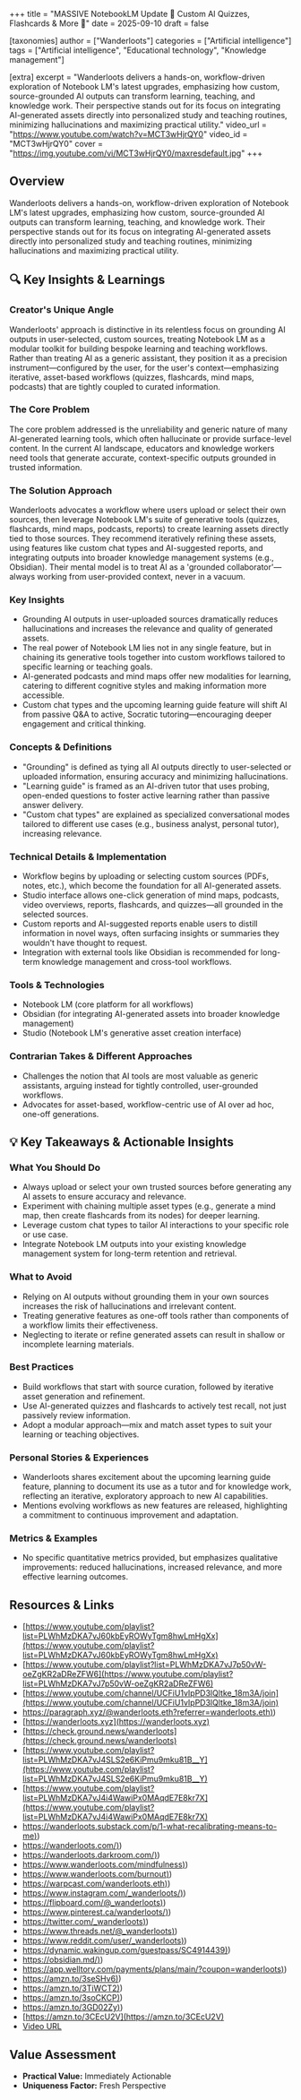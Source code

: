 +++
title = "MASSIVE NotebookLM Update 📝 Custom AI Quizzes, Flashcards & More 👀"
date = 2025-09-10
draft = false

[taxonomies]
author = ["Wanderloots"]
categories = ["Artificial intelligence"]
tags = ["Artificial intelligence", "Educational technology", "Knowledge management"]

[extra]
excerpt = "Wanderloots delivers a hands-on, workflow-driven exploration of Notebook LM's latest upgrades, emphasizing how custom, source-grounded AI outputs can transform learning, teaching, and knowledge work. Their perspective stands out for its focus on integrating AI-generated assets directly into personalized study and teaching routines, minimizing hallucinations and maximizing practical utility."
video_url = "https://www.youtube.com/watch?v=MCT3wHjrQY0"
video_id = "MCT3wHjrQY0"
cover = "https://img.youtube.com/vi/MCT3wHjrQY0/maxresdefault.jpg"
+++

## Overview

Wanderloots delivers a hands-on, workflow-driven exploration of Notebook LM's latest upgrades, emphasizing how custom, source-grounded AI outputs can transform learning, teaching, and knowledge work. Their perspective stands out for its focus on integrating AI-generated assets directly into personalized study and teaching routines, minimizing hallucinations and maximizing practical utility.

## 🔍 Key Insights & Learnings

### Creator's Unique Angle
Wanderloots' approach is distinctive in its relentless focus on grounding AI outputs in user-selected, custom sources, treating Notebook LM as a modular toolkit for building bespoke learning and teaching workflows. Rather than treating AI as a generic assistant, they position it as a precision instrument—configured by the user, for the user's context—emphasizing iterative, asset-based workflows (quizzes, flashcards, mind maps, podcasts) that are tightly coupled to curated information.

### The Core Problem
The core problem addressed is the unreliability and generic nature of many AI-generated learning tools, which often hallucinate or provide surface-level content. In the current AI landscape, educators and knowledge workers need tools that generate accurate, context-specific outputs grounded in trusted information.

### The Solution Approach
Wanderloots advocates a workflow where users upload or select their own sources, then leverage Notebook LM's suite of generative tools (quizzes, flashcards, mind maps, podcasts, reports) to create learning assets directly tied to those sources. They recommend iteratively refining these assets, using features like custom chat types and AI-suggested reports, and integrating outputs into broader knowledge management systems (e.g., Obsidian). Their mental model is to treat AI as a 'grounded collaborator'—always working from user-provided context, never in a vacuum.

### Key Insights
- Grounding AI outputs in user-uploaded sources dramatically reduces hallucinations and increases the relevance and quality of generated assets.
- The real power of Notebook LM lies not in any single feature, but in chaining its generative tools together into custom workflows tailored to specific learning or teaching goals.
- AI-generated podcasts and mind maps offer new modalities for learning, catering to different cognitive styles and making information more accessible.
- Custom chat types and the upcoming learning guide feature will shift AI from passive Q&A to active, Socratic tutoring—encouraging deeper engagement and critical thinking.

### Concepts & Definitions
- "Grounding" is defined as tying all AI outputs directly to user-selected or uploaded information, ensuring accuracy and minimizing hallucinations.
- "Learning guide" is framed as an AI-driven tutor that uses probing, open-ended questions to foster active learning rather than passive answer delivery.
- "Custom chat types" are explained as specialized conversational modes tailored to different use cases (e.g., business analyst, personal tutor), increasing relevance.

### Technical Details & Implementation
- Workflow begins by uploading or selecting custom sources (PDFs, notes, etc.), which become the foundation for all AI-generated assets.
- Studio interface allows one-click generation of mind maps, podcasts, video overviews, reports, flashcards, and quizzes—all grounded in the selected sources.
- Custom reports and AI-suggested reports enable users to distill information in novel ways, often surfacing insights or summaries they wouldn't have thought to request.
- Integration with external tools like Obsidian is recommended for long-term knowledge management and cross-tool workflows.

### Tools & Technologies
- Notebook LM (core platform for all workflows)
- Obsidian (for integrating AI-generated assets into broader knowledge management)
- Studio (Notebook LM's generative asset creation interface)

### Contrarian Takes & Different Approaches
- Challenges the notion that AI tools are most valuable as generic assistants, arguing instead for tightly controlled, user-grounded workflows.
- Advocates for asset-based, workflow-centric use of AI over ad hoc, one-off generations.

## 💡 Key Takeaways & Actionable Insights

### What You Should Do
- Always upload or select your own trusted sources before generating any AI assets to ensure accuracy and relevance.
- Experiment with chaining multiple asset types (e.g., generate a mind map, then create flashcards from its nodes) for deeper learning.
- Leverage custom chat types to tailor AI interactions to your specific role or use case.
- Integrate Notebook LM outputs into your existing knowledge management system for long-term retention and retrieval.

### What to Avoid
- Relying on AI outputs without grounding them in your own sources increases the risk of hallucinations and irrelevant content.
- Treating generative features as one-off tools rather than components of a workflow limits their effectiveness.
- Neglecting to iterate or refine generated assets can result in shallow or incomplete learning materials.

### Best Practices
- Build workflows that start with source curation, followed by iterative asset generation and refinement.
- Use AI-generated quizzes and flashcards to actively test recall, not just passively review information.
- Adopt a modular approach—mix and match asset types to suit your learning or teaching objectives.

### Personal Stories & Experiences
- Wanderloots shares excitement about the upcoming learning guide feature, planning to document its use as a tutor and for knowledge work, reflecting an iterative, exploratory approach to new AI capabilities.
- Mentions evolving workflows as new features are released, highlighting a commitment to continuous improvement and adaptation.

### Metrics & Examples
- No specific quantitative metrics provided, but emphasizes qualitative improvements: reduced hallucinations, increased relevance, and more effective learning outcomes.

## Resources & Links

- [https://www.youtube.com/playlist?list=PLWhMzDKA7vJ60kbEyROWyTgm8hwLmHgXx](https://www.youtube.com/playlist?list=PLWhMzDKA7vJ60kbEyROWyTgm8hwLmHgXx)
- [https://www.youtube.com/playlist?list=PLWhMzDKA7vJ7p50vW-oeZgKR2aDReZFW6](https://www.youtube.com/playlist?list=PLWhMzDKA7vJ7p50vW-oeZgKR2aDReZFW6)
- [https://www.youtube.com/channel/UCFiU1vIpPD3lQltke_18m3A/join](https://www.youtube.com/channel/UCFiU1vIpPD3lQltke_18m3A/join)
- [https://paragraph.xyz/@wanderloots.eth?referrer=wanderloots.eth)](https://paragraph.xyz/@wanderloots.eth?referrer=wanderloots.eth))
- [https://wanderloots.xyz](https://wanderloots.xyz)
- [https://check.ground.news/wanderloots](https://check.ground.news/wanderloots)
- [https://www.youtube.com/playlist?list=PLWhMzDKA7vJ4SLS2e6KiPmu9mku81B__Y](https://www.youtube.com/playlist?list=PLWhMzDKA7vJ4SLS2e6KiPmu9mku81B__Y)
- [https://www.youtube.com/playlist?list=PLWhMzDKA7vJ4i4WawiPx0MAqdE7E8kr7X](https://www.youtube.com/playlist?list=PLWhMzDKA7vJ4i4WawiPx0MAqdE7E8kr7X)
- [https://wanderloots.substack.com/p/1-what-recalibrating-means-to-me)](https://wanderloots.substack.com/p/1-what-recalibrating-means-to-me))
- [https://wanderloots.com/)](https://wanderloots.com/))
- [https://wanderloots.darkroom.com/)](https://wanderloots.darkroom.com/))
- [https://www.wanderloots.com/mindfulness)](https://www.wanderloots.com/mindfulness))
- [https://www.wanderloots.com/burnout)](https://www.wanderloots.com/burnout))
- [https://warpcast.com/wanderloots.eth)](https://warpcast.com/wanderloots.eth))
- [https://www.instagram.com/_wanderloots/)](https://www.instagram.com/_wanderloots/))
- [https://flipboard.com/@_wanderloots)](https://flipboard.com/@_wanderloots))
- [https://www.pinterest.ca/wanderloots/)](https://www.pinterest.ca/wanderloots/))
- [https://twitter.com/_wanderloots)](https://twitter.com/_wanderloots))
- [https://www.threads.net/@_wanderloots)](https://www.threads.net/@_wanderloots))
- [https://www.reddit.com/user/_wanderloots)](https://www.reddit.com/user/_wanderloots))
- [https://dynamic.wakingup.com/guestpass/SC4914439)](https://dynamic.wakingup.com/guestpass/SC4914439))
- [https://obsidian.md/)](https://obsidian.md/))
- [https://app.welltory.com/payments/plans/main/?coupon=wanderloots)](https://app.welltory.com/payments/plans/main/?coupon=wanderloots))
- [https://amzn.to/3seSHv6)](https://amzn.to/3seSHv6))
- [https://amzn.to/3TiWCT2)](https://amzn.to/3TiWCT2))
- [https://amzn.to/3soCKCP)](https://amzn.to/3soCKCP))
- [https://amzn.to/3GD02Zy)](https://amzn.to/3GD02Zy))
- [https://amzn.to/3CEcU2V](https://amzn.to/3CEcU2V)
- [Video URL](https://www.youtube.com/watch?v=MCT3wHjrQY0)

## Value Assessment
- **Practical Value:** Immediately Actionable
- **Uniqueness Factor:** Fresh Perspective

